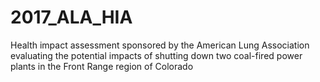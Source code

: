 # 2017_ALA_HIA
Health impact assessment sponsored by the American Lung Association evaluating the potential impacts of shutting down two coal-fired power plants in the Front Range region of Colorado
